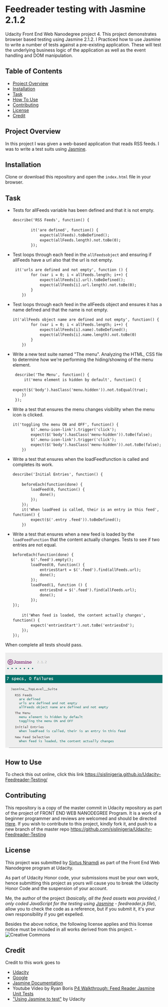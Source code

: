 # Feedreader testing with Jasmine 2.1.2

Udacity Front End Web Nanodegree project 4. This project demonstrates browser based testing using Jasmine 2.1.2. I Practiced how to use Jasmine to write a number of tests against a pre-existing application. These will test the underlying business logic of the application as well as the event handling and DOM manipulation.

## Table of Contents

* [Project Overview](#project-overview)
* [Installation](#installation)
* [Task](#task)
* [How To Use](#how-to-use)
* [Contributing](#contributing)
* [License](#license)
* [Credit](#credit)

## Project Overview

In this project I was given a web-based application that reads RSS feeds. I was to write a test suits using [Jasmine](http://jasmine.github.io/). 


## Installation
Clone or download this repository and open the `index.html` file in your browser.


## Task
 * Tests for allFeeds variable has been defined and that it is not empty.
    ```
    describe('RSS Feeds', function() {
            
            it('are defined', function() {
                expect(allFeeds).toBeDefined();
                expect(allFeeds.length).not.toBe(0);
            });
    ```
 * Test loops through each feed in the `allFeedsobject` and ensuring if allFeeds have a url also that the url is not empty.
    ```
     it('urls are defined and not empty', function () {
            for (var i = 0; i < allFeeds.length; i++) {
                expect(allFeeds[i].url).toBeDefined();
                expect(allFeeds[i].url.length).not.toBe(0);
            }
        })
    ```
 * Test loops through each feed in the allFeeds object and ensures it has a name defined and that the name is not empty.
    ```
    it('allFeeds object name are defined and not empty', function() {
            for (var i = 0; i < allFeeds.length; i++) {
                expect(allFeeds[i].name).toBeDefined();
                expect(allFeeds[i].name.length).not.toBe(0)
            }
        })
    ```
 * Write a new test suite named "The menu".  Analyzing the HTML, CSS file to determine how we're performing the hiding/showing of the menu element.
    ```
     describe('The Menu', function() {
         it('menu element is hidden by default', function() {
            expect($('body').hasClass('menu.hidden')).not.toEqual(true);
        })
     });
    ```
 * Write a test that ensures the menu changes visibility when the menu icon is clicked.
    ```
    it('toggling the menu ON and OFF', function() {
            $('.menu-icon-link').trigger('click');
            expect($('body').hasClass('menu-hidden')).toBe(false);
            $('.menu-icon-link').trigger('click');
            expect($('body').hasClass('menu-hidden')).not.toBe(false);
        })
    ```
 * Write a test that ensures when the loadFeedfunction is called and completes its work.
    ```
    describe('Initial Entries', function() {

        beforeEach(function(done) {
            loadFeed(0, function() {
                done();
            });
        });
        it('When loadFeed is called, their is an entry in this feed', function() {
            expect($('.entry .feed')).toBeDefined();
        })
    ```
 * Write a test that ensures when a new feed is loaded by the `loadFeedfunction` that the content actually changes. Tests to see if two entries are not equal.
    ```
    beforeEach(function(done) {
            $('.feed').empty();
            loadFeed(0, function() {
                entriesStart = $('.feed').find(allFeeds.url);
                done();
            });
            loadFeed(1, function () {
                entriesEnd = $('.feed').find(allFeeds.url);
                done();
            });
    });
        
        it('When feed is loaded, the content actually changes', function() {
            expect('entriesStart').not.toBe('entriesEnd');
        });
    });
    ```

When complete all tests should pass.

![Test Passed](/img/passed.jpg)

## How to Use

To check this out online, click this link https://sislinigeria.github.io/Udacity-Feedreader-Testing/

## Contributing

This repository is a copy of the master commit in Udacity repository as part of the project of FRONT END WEB NANODEGREE Program. It is a work of a beginner programmer and reviews are welcomed and should be directed [Here](mailto:sixtus.nnamdi@gmail.com). 
If you wish to contribute to this project, kindly fork it, and push to a new branch of the master repo https://github.com/sislinigeria/Udacity-Feedreader-Testing

## License

This project was submitted by [Sixtus Nnamdi](www.linkedin.com/in/sixtus-nnamdi) as part of the Front End Web Nanodegree program at Udacity.

As part of Udacity Honor code, your submissions must be your own work, hence submitting this project as yours will cause you to break the Udacity Honor Code and the suspension of your account.

Me, the author of the project (*basically, all the feed assets was provided, I only coded JavaScript for the testing using [Jasmine](http://jasmine.github.io/) - feedreader.js file*), allow you to check the code as a reference, but if you submit it, it's your own responsibility if you get expelled.

Besides the above notice, the following license applies and this license notice must be included in all works derived from this project. - ![Creative Commons](https://openaid.se/wp-content/uploads/2015/03/pdm-cc0-.png)

##  Credit

Credit to this work goes to
* [Udacity](https://udacity.com)
* [Google](https://developers.google.com/)
* [Jasmine Documentation](https://jasmine.github.io/tutorials/your_first_suite)
* Youtube Video by Ryan Boris [P4 Walkthrough: Feed Reader Jasmine Unit Tests](https://youtu.be/7kOBXPbDmyw)
* ["Using Jasmine to test"](https://youtu.be/zdI_F7uSpqM) by Udacity
